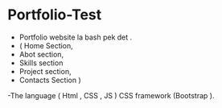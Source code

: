 # Portfolio-Test

- Portfolio website la bash pek det .
- ( Home Section,
- Abot section,
- Skills section
- Project section,
- Contacts Section )

 -The language ( Html , CSS , JS )
 CSS framework (Bootstrap ).
